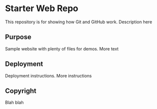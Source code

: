 # Starter Web Repo

This repository is for showing how Git and GitHub work.
Description here

## Purpose

Sample website with plenty of files for demos.
More text

## Deployment
Deployment instructions.
More instructions

## Copyright
Blah blah